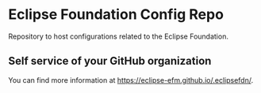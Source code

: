 # Eclipse Foundation Config Repo

Repository to host configurations related to the Eclipse Foundation.

## Self service of your GitHub organization

You can find more information at <https://eclipse-efm.github.io/.eclipsefdn/>.
